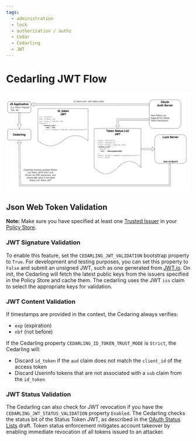 ```yaml
---
tags:
  - administration
  - lock
  - authorization / authz
  - Cedar
  - Cedarling
  - JWT
---
```


# Cedarling JWT Flow

![](../assets/lock-cedarling-diagram-4.jpg)

## Json Web Token Validation

**Note:** Make sure you have specified at least one [Trusted Issuer](./cedarling-policy-store.md#trusted-issuer-schema) in your [Policy Store](./cedarling-policy-store.md).

###  JWT Signature Validation

To enable this feature, set the `CEDARLING_JWT_VALIDATION` bootstrap property to `True`. For development and testing purposes, you can set this property to `False` and submit an unsigned JWT, such as one generated from [JWT.io](https://jwt.io). On init, the Cedarling will fetch the latest public 
keys from the issuers specified in the Policy Store and cache them. The cedarling uses the JWT `iss` claim to select the appropriate keys for validation.

### JWT Content Validation

If timestamps are provided in the context, the Cedaring always verifies: 

- `exp` (expiration)
- `nbf` (not before)

If the Cedarling property `CEDARLING_ID_TOKEN_TRUST_MODE` is `Strict`, the Cedarling will:

- Discard `id_token` if the `aud` claim does not match the `client_id` of the access token
- Discard Userinfo tokens that are not associated with a `sub` claim from the `id_token`

### JWT Status Validation

The Cedarling can also check for JWT revocation if you have the `CEDARLING_JWT_STATUS_VALIDATION` property `Enabled`. The Cedarling checks the status bit of the Status Token JWT, as described in the [OAuth Status Lists](https://datatracker.ietf.org/doc/draft-ietf-oauth-status-list/) draft. Token status enforcement mitigates account takeover by enabling immediate revocation of all tokens issued to an attacker. 